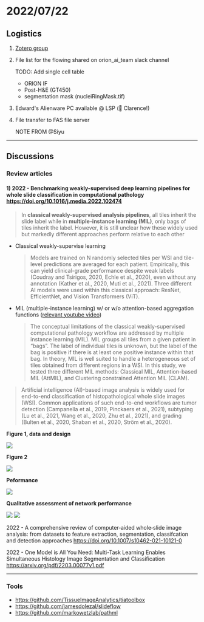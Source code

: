 # 2022/07/22

## Logistics

1. [Zotero group](https://www.zotero.org/groups/4731778/orion-ml)

1. File list for the flowing shared on orion_ai_team slack channel

    TODO: Add single cell table
    - ORION IF
    - Post-H&E (GT450)
    - segmentation mask (nucleiRingMask.tif)

1. Edward's Alienware PC available @ LSP (🙏 Clarence!)

1. File transfer to FAS file server

    NOTE FROM @Siyu

---

## Discussions

### Review articles

#### 1) 2022 - Benchmarking weakly-supervised deep learning pipelines for whole slide classification in computational pathology https://doi.org/10.1016/j.media.2022.102474

> In **classical weakly-supervised analysis pipelines**, all tiles inherit the slide label while in **multiple-instance learning (MIL)**, only bags of tiles inherit the label. However, it is still unclear how these widely used but markedly different approaches perform relative to each other

- Classical weakly-supervise learning

    > Models are trained on N randomly selected tiles per WSI and tile-level predictions are averaged for each patient. Empirically, this can yield clinical-grade performance despite weak labels (Coudray and Tsirigos, 2020, Echle et al., 2020), even without any annotation (Kather et al., 2020, Muti et al., 2021). Three different AI models were used within this classical approach: ResNet, EfficientNet, and Vision Transformers (ViT).

- MIL (multiple-instance learning) w/ or w/o attention-based aggregation functions ([relevant youtube video](https://youtu.be/ZPe94q8wxPQ))

    > The conceptual limitations of the classical weakly-supervised computational pathology workflow are addressed by multiple instance learning (MIL). MIL groups all tiles from a given patient in “bags”. The label of individual tiles is unknown, but the label of the bag is positive if there is at least one positive instance within that bag. In theory, MIL is well suited to handle a heterogeneous set of tiles obtained from different regions in a WSI. In this study, we tested three different MIL methods: Classical MIL, Attention-based MIL (AttMIL), and Clustering constrained Attention MIL (CLAM).

> Artificial intelligence (AI)-based image analysis is widely used for end-to-end classification of histopathological whole slide images (WSI). Common applications of such end-to-end workflows are tumor detection (Campanella et al., 2019, Pinckaers et al., 2021), subtyping (Lu et al., 2021, Wang et al., 2020, Zhu et al., 2021), and grading (Bulten et al., 2020, Shaban et al., 2020, Ström et al., 2020).

**Figure 1, data and design**

![](1.jpg)


**Figure 2**

![](2.jpg)

**Peformance**

![](3.jpg)

**Qualitative assessment of network performance**

![](4.jpg)
![](5.jpg)

2022 - A comprehensive review of computer‑aided whole‑slide image analysis: from datasets to feature extraction, segmentation, classifcation and detection approaches https://doi.org/10.1007/s10462-021-10121-0

2022 - One Model is All You Need: Multi-Task Learning Enables Simultaneous Histology Image Segmentation and Classification https://arxiv.org/pdf/2203.00077v1.pdf

---

### Tools

- https://github.com/TissueImageAnalytics/tiatoolbox
- https://github.com/jamesdolezal/slideflow
- https://github.com/markowetzlab/pathml